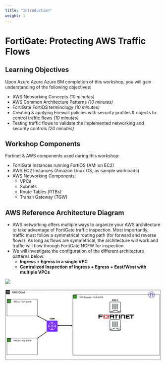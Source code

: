 ```yaml
---
title: "Introduction"
weight: 1
---
```


# FortiGate: Protecting AWS Traffic Flows

## Learning Objectives

Upon Azure Azure Azure BM completion of this workshop, you will gain understanding of the following objectives:
  
  * AWS Networking Concepts *(10 minutes)*
  * AWS Common Architecture Patterns *(10 minutes)*
  * FortiGate FortiOS terminology *(10 minutes)*
  * Creating & applying Firewall policies with security profiles & objects to control traffic flows *(10 minutes)*
  * Testing traffic flows to validate the implemented networking and security controls *(20 minutes)*

## Workshop Components

Fortinet & AWS components used during this workshop:

  * FortiGate Instances running FortiOS (AMI on EC2)
  * AWS EC2 Instances (Amazon Linux OS, as sample workloads)
  * AWS Networking Components:
    * VPCs
    * Subnets
    * Route Tables (RTBs)
    * Transit Gateway (TGW)

## AWS Reference Architecture Diagram

  * AWS networking offers multiple ways to organize your AWS architecture to take advantage of FortiGate traffic inspection.  Most importantly, traffic must follow a symmetrical routing path (for forward and reverse flows). As long as flows are symmetrical, the architecture will work and traffic will flow through FortiGate NGFW for inspection.
  * We will investigate the configuration of the different architecture patterns below:
    * **Ingress + Egress in a single VPC**
    * **Centralized Inspection of Ingress + Egress + East/West with multiple VPCs**

![](3_modulethree/image-vpc-example.png)

![](FTNTSecVPC-simple.png)
